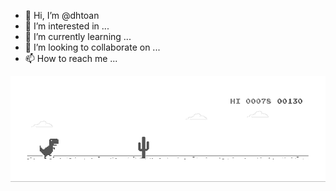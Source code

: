 - 👋 Hi, I’m @dhtoan
- 👀 I’m interested in ...
- 🌱 I’m currently learning ...
- 💞️ I’m looking to collaborate on ...
- 📫 How to reach me ...
<img src="https://raw.githubusercontent.com/dhtoan/dhtoan/main/do.gif">
<!---
dhtoan/dhtoan is a ✨ special ✨ repository because its `README.md` (this file) appears on your GitHub profile.
You can click the Preview link to take a look at your changes.
--->
